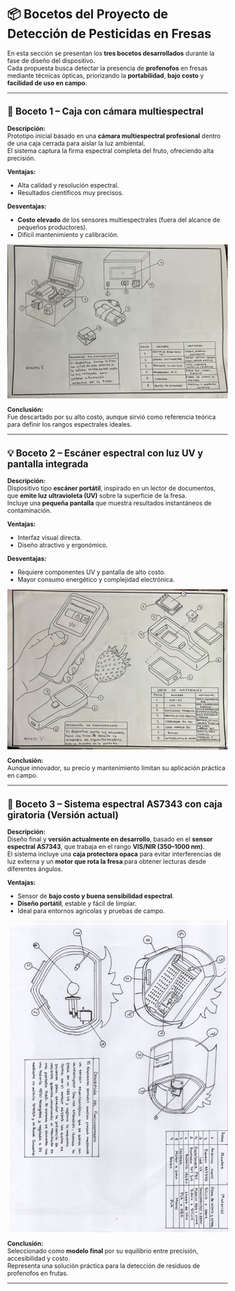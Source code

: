 # 📦 Bocetos del Proyecto de Detección de Pesticidas en Fresas

En esta sección se presentan los **tres bocetos desarrollados** durante la fase de diseño del dispositivo.  
Cada propuesta busca detectar la presencia de **profenofos** en fresas mediante técnicas ópticas, priorizando la **portabilidad**, **bajo costo** y **facilidad de uso en campo**.

---

## 🧩 **Boceto 1 – Caja con cámara multiespectral**

**Descripción:**  
Prototipo inicial basado en una **cámara multiespectral profesional** dentro de una caja cerrada para aislar la luz ambiental.  
El sistema captura la firma espectral completa del fruto, ofreciendo alta precisión.

**Ventajas:**  
- Alta calidad y resolución espectral.  
- Resultados científicos muy precisos.  

**Desventajas:**  
- **Costo elevado** de los sensores multiespectrales (fuera del alcance de pequeños productores).  
- Difícil mantenimiento y calibración.  

![B1](../Imagenes/B1.jpg)

**Conclusión:**  
Fue descartado por su alto costo, aunque sirvió como referencia teórica para definir los rangos espectrales ideales.

---

## 💡 **Boceto 2 – Escáner espectral con luz UV y pantalla integrada**

**Descripción:**  
Dispositivo tipo **escáner portátil**, inspirado en un lector de documentos, que **emite luz ultravioleta (UV)** sobre la superficie de la fresa.  
Incluye una **pequeña pantalla** que muestra resultados instantáneos de contaminación.

**Ventajas:**  
- Interfaz visual directa.  
- Diseño atractivo y ergonómico.  

**Desventajas:**  
- Requiere componentes UV y pantalla de alto costo.  
- Mayor consumo energético y complejidad electrónica.  


![B2](../Imagenes/B2.jpg)

**Conclusión:**  
Aunque innovador, su precio y mantenimiento limitan su aplicación práctica en campo.

---

## 🍓 **Boceto 3 – Sistema espectral AS7343 con caja giratoria (Versión actual)**

**Descripción:**  
Diseño final y **versión actualmente en desarrollo**, basado en el **sensor espectral AS7343**, que trabaja en el rango **VIS/NIR (350–1000 nm)**.  
El sistema incluye una **caja protectora opaca** para evitar interferencias de luz externa y un **motor que rota la fresa** para obtener lecturas desde diferentes ángulos.  

**Ventajas:**  
- Sensor de **bajo costo y buena sensibilidad espectral**.  
- **Diseño portátil**, estable y fácil de limpiar.  
- Ideal para entornos agrícolas y pruebas de campo.  



![B3](../Imagenes/B3.png)


**Conclusión:**  
Seleccionado como **modelo final** por su equilibrio entre precisión, accesibilidad y costo.  
Representa una solución práctica para la detección de residuos de profenofos en frutas.

---










